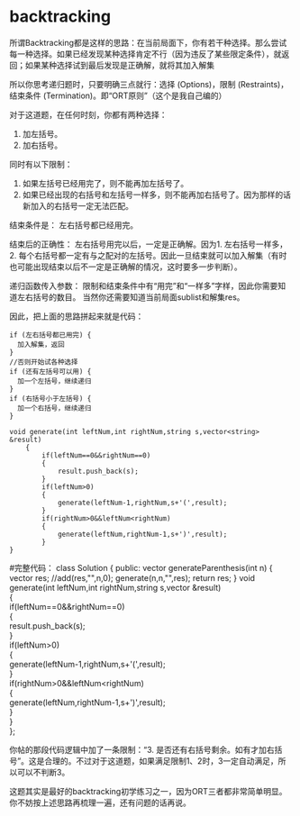 # backtracking
所谓Backtracking都是这样的思路：在当前局面下，你有若干种选择。那么尝试每一种选择。如果已经发现某种选择肯定不行（因为违反了某些限定条件），就返回；如果某种选择试到最后发现是正确解，就将其加入解集

所以你思考递归题时，只要明确三点就行：选择 (Options)，限制 (Restraints)，结束条件 (Termination)。即“ORT原则”（这个是我自己编的）

对于这道题，在任何时刻，你都有两种选择：
1. 加左括号。
2. 加右括号。

同时有以下限制：
1. 如果左括号已经用完了，则不能再加左括号了。
2. 如果已经出现的右括号和左括号一样多，则不能再加右括号了。因为那样的话新加入的右括号一定无法匹配。

结束条件是：
左右括号都已经用完。

结束后的正确性：
左右括号用完以后，一定是正确解。因为1. 左右括号一样多，2. 每个右括号都一定有与之配对的左括号。因此一旦结束就可以加入解集（有时也可能出现结束以后不一定是正确解的情况，这时要多一步判断）。

递归函数传入参数：
限制和结束条件中有“用完”和“一样多”字样，因此你需要知道左右括号的数目。
当然你还需要知道当前局面sublist和解集res。

因此，把上面的思路拼起来就是代码：


    if (左右括号都已用完) {
      加入解集，返回
    }
    //否则开始试各种选择
    if (还有左括号可以用) {
      加一个左括号，继续递归
    }
    if (右括号小于左括号) {
      加一个右括号，继续递归
    }

    void generate(int leftNum,int rightNum,string s,vector<string> &result)  
        {  
            if(leftNum==0&&rightNum==0)  
            {  
                result.push_back(s);  
            }  
            if(leftNum>0)  
            {  
                generate(leftNum-1,rightNum,s+'(',result);  
            }  
            if(rightNum>0&&leftNum<rightNum)  
            {  
                generate(leftNum,rightNum-1,s+')',result);  
            }  
    }  
    
#完整代码：
    class Solution {
    public:
        vector<string> generateParenthesis(int n) {
            vector<string> res;
            //add(res,"",n,0);
            generate(n,n,"",res);
            return res;
        }
        void generate(int leftNum,int rightNum,string s,vector<string> &result)  
            {  
                if(leftNum==0&&rightNum==0)  
                {  
                    result.push_back(s);  
                }  
                if(leftNum>0)  
                {  
                    generate(leftNum-1,rightNum,s+'(',result);  
                }  
                if(rightNum>0&&leftNum<rightNum)  
                {  
                    generate(leftNum,rightNum-1,s+')',result);  
                }  
        }  
    };

你帖的那段代码逻辑中加了一条限制：“3. 是否还有右括号剩余。如有才加右括号”。这是合理的。不过对于这道题，如果满足限制1、2时，3一定自动满足，所以可以不判断3。

这题其实是最好的backtracking初学练习之一，因为ORT三者都非常简单明显。你不妨按上述思路再梳理一遍，还有问题的话再说。
